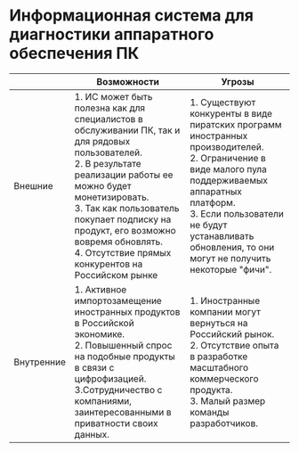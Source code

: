 # Информационная система для диагностики аппаратного обеспечения ПК

||**Возможности**|**Угрозы**|
|----------|----------|----------|
|Внешние|1. ИС может быть полезна как для специалистов в обслуживании ПК, так и для рядовых пользователей.</br>2. В результате реализации работы ее можно будет монетизировать.</br>3. Так как пользователь покупает подписку на продукт, его возможно вовремя обновлять.</br>4. Отсутствие прямых конкурентов на Российском рынке|1. Существуют конкуренты в виде пиратских программ иностранных производителей.</br>2. Ограничение в виде малого пула поддерживаемых аппаратных платформ.</br>3. Если пользователи не будут устанавливать обновления, то они могут не получить некоторые "фичи".|
|Внутренние|1. Активное импортозамещение иностранных продуктов в Российской экономике.</br>2. Повышенный спрос на подобные продукты в связи с цифрофизацией.</br>3.Сотрудничество с компаниями, заинтересованными в приватности своих данных.</br>|1. Иностранные компании могут вернуться на Российский рынок.</br>2. Отсутствие опыта в разработке масштабного коммерческого продукта.</br>3. Малый размер команды разработчиков.|
